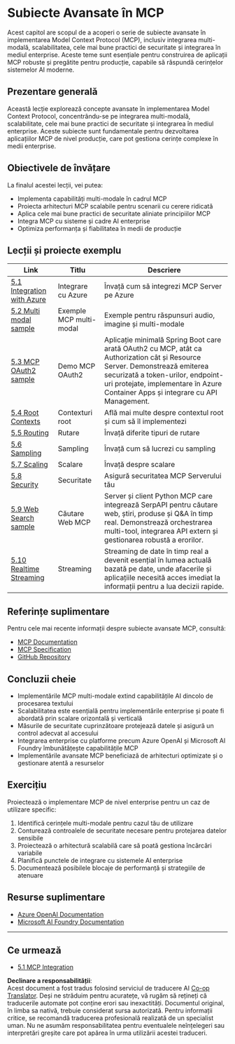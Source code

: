 <!--
CO_OP_TRANSLATOR_METADATA:
{
  "original_hash": "adaf47734a5839447b5c60a27120fbaf",
  "translation_date": "2025-06-11T16:23:33+00:00",
  "source_file": "05-AdvancedTopics/README.md",
  "language_code": "ro"
}
-->
# Subiecte Avansate în MCP

Acest capitol are scopul de a acoperi o serie de subiecte avansate în implementarea Model Context Protocol (MCP), inclusiv integrarea multi-modală, scalabilitatea, cele mai bune practici de securitate și integrarea în mediul enterprise. Aceste teme sunt esențiale pentru construirea de aplicații MCP robuste și pregătite pentru producție, capabile să răspundă cerințelor sistemelor AI moderne.

## Prezentare generală

Această lecție explorează concepte avansate în implementarea Model Context Protocol, concentrându-se pe integrarea multi-modală, scalabilitate, cele mai bune practici de securitate și integrarea în mediul enterprise. Aceste subiecte sunt fundamentale pentru dezvoltarea aplicațiilor MCP de nivel producție, care pot gestiona cerințe complexe în medii enterprise.

## Obiectivele de învățare

La finalul acestei lecții, vei putea:

- Implementa capabilități multi-modale în cadrul MCP
- Proiecta arhitecturi MCP scalabile pentru scenarii cu cerere ridicată
- Aplica cele mai bune practici de securitate aliniate principiilor MCP
- Integra MCP cu sisteme și cadre AI enterprise
- Optimiza performanța și fiabilitatea în medii de producție

## Lecții și proiecte exemplu

| Link | Titlu | Descriere |
|------|-------|-----------|
| [5.1 Integration with Azure](./mcp-integration/README.md) | Integrare cu Azure | Învață cum să integrezi MCP Server pe Azure |
| [5.2 Multi modal sample](./mcp-multi-modality/README.md) | Exemple MCP multi-modal | Exemple pentru răspunsuri audio, imagine și multi-modale |
| [5.3 MCP OAuth2 sample](../../../05-AdvancedTopics/mcp-oauth2-demo) | Demo MCP OAuth2 | Aplicație minimală Spring Boot care arată OAuth2 cu MCP, atât ca Authorization cât și Resource Server. Demonstrează emiterea securizată a token-urilor, endpoint-uri protejate, implementare în Azure Container Apps și integrare cu API Management. |
| [5.4 Root Contexts](./mcp-root-contexts/README.md) | Contexturi root | Află mai multe despre contextul root și cum să îl implementezi |
| [5.5 Routing](./mcp-routing/README.md) | Rutare | Învață diferite tipuri de rutare |
| [5.6 Sampling](./mcp-sampling/README.md) | Sampling | Învață cum să lucrezi cu sampling |
| [5.7 Scaling](./mcp-scaling/README.md) | Scalare | Învață despre scalare |
| [5.8 Security](./mcp-security/README.md) | Securitate | Asigură securitatea MCP Serverului tău |
| [5.9 Web Search sample](./web-search-mcp/README.md) | Căutare Web MCP | Server și client Python MCP care integrează SerpAPI pentru căutare web, știri, produse și Q&A în timp real. Demonstrează orchestrarea multi-tool, integrarea API extern și gestionarea robustă a erorilor. |
| [5.10 Realtime Streaming](./mcp-realtimestreaming/README.md) | Streaming | Streaming de date în timp real a devenit esențial în lumea actuală bazată pe date, unde afacerile și aplicațiile necesită acces imediat la informații pentru a lua decizii rapide. |

## Referințe suplimentare

Pentru cele mai recente informații despre subiecte avansate MCP, consultă:
- [MCP Documentation](https://modelcontextprotocol.io/)
- [MCP Specification](https://spec.modelcontextprotocol.io/)
- [GitHub Repository](https://github.com/modelcontextprotocol)

## Concluzii cheie

- Implementările MCP multi-modale extind capabilitățile AI dincolo de procesarea textului
- Scalabilitatea este esențială pentru implementările enterprise și poate fi abordată prin scalare orizontală și verticală
- Măsurile de securitate cuprinzătoare protejează datele și asigură un control adecvat al accesului
- Integrarea enterprise cu platforme precum Azure OpenAI și Microsoft AI Foundry îmbunătățește capabilitățile MCP
- Implementările avansate MCP beneficiază de arhitecturi optimizate și o gestionare atentă a resurselor

## Exercițiu

Proiectează o implementare MCP de nivel enterprise pentru un caz de utilizare specific:

1. Identifică cerințele multi-modale pentru cazul tău de utilizare
2. Conturează controalele de securitate necesare pentru protejarea datelor sensibile
3. Proiectează o arhitectură scalabilă care să poată gestiona încărcări variabile
4. Planifică punctele de integrare cu sistemele AI enterprise
5. Documentează posibilele blocaje de performanță și strategiile de atenuare

## Resurse suplimentare

- [Azure OpenAI Documentation](https://learn.microsoft.com/en-us/azure/ai-services/openai/)
- [Microsoft AI Foundry Documentation](https://learn.microsoft.com/en-us/ai-services/)

---

## Ce urmează

- [5.1 MCP Integration](./mcp-integration/README.md)

**Declinare a responsabilității**:  
Acest document a fost tradus folosind serviciul de traducere AI [Co-op Translator](https://github.com/Azure/co-op-translator). Deși ne străduim pentru acuratețe, vă rugăm să rețineți că traducerile automate pot conține erori sau inexactități. Documentul original, în limba sa nativă, trebuie considerat sursa autorizată. Pentru informații critice, se recomandă traducerea profesională realizată de un specialist uman. Nu ne asumăm responsabilitatea pentru eventualele neînțelegeri sau interpretări greșite care pot apărea în urma utilizării acestei traduceri.